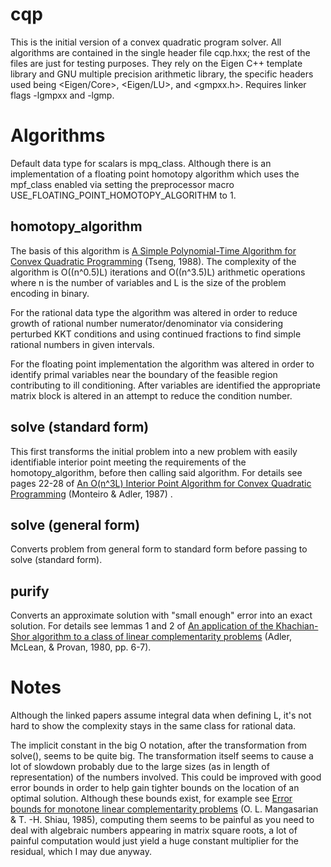 # cqp
This is the initial version of a convex quadratic program solver.  All algorithms are contained in the single header file cqp.hxx; the rest of the files are just for testing purposes. They rely on the Eigen C++ template library and GNU multiple precision arithmetic library, the specific headers used being <Eigen/Core>, <Eigen/LU>, and <gmpxx.h>. Requires linker flags -lgmpxx and -lgmp.

# Algorithms
Default data type for scalars is mpq_class. Although there is an implementation of a floating point homotopy algorithm which uses the mpf_class enabled via setting the preprocessor macro USE_FLOATING_POINT_HOMOTOPY_ALGORITHM to 1.

## homotopy_algorithm
The basis of this algorithm is [A Simple Polynomial-Time Algorithm for Convex Quadratic Programming](https://core.ac.uk/download/pdf/4380751.pdf) (Tseng, 1988). The complexity of the algorithm is O((n^0.5)L) iterations and O((n^3.5)L) arithmetic operations where n is the number of variables and L is the size of the problem encoding in binary. 

For the rational data type the algorithm was altered in order to reduce growth of rational number numerator/denominator via considering perturbed KKT conditions and using continued fractions to find simple rational numbers in given intervals. 

For the floating point implementation the algorithm was altered in order to identify primal variables near the boundary of the feasible region contributing to ill conditioning. After variables are identified the appropriate matrix block is altered in an attempt to reduce the condition number.

## solve (standard form)
This first transforms the initial problem into a new problem with easily identifiable interior point meeting the requirements of the homotopy_algorithm, before then calling said algorithm. For details see pages 22-28 of [An O(n^3L) Interior Point Algorithm for Convex Quadratic Programming](https://apps.dtic.mil/sti/pdfs/ADA186001.pdf) (Monteiro & Adler, 1987) .

## solve (general form)
Converts problem from general form to standard form before passing to solve (standard form).

## purify
Converts an approximate solution with "small enough" error into an exact solution. For details see lemmas 1 and 2 of [An application of the Khachian-Shor algorithm to a class of linear complementarity problems](https://www.researchgate.net/publication/4860216_An_Application_of_the_Khachian-Shor_Algorithm_to_a_Class_of_Linear_Complementary_Problems) (Adler, McLean, & Provan, 1980, pp. 6-7).

# Notes
Although the linked papers assume integral data when defining L, it's not hard to show the complexity stays in the same class for rational data. 

The implicit constant in the big O notation, after the transformation from solve(), seems to be quite big. The transformation itself seems to cause a lot of slowdown probably due to the large sizes (as in length of representation) of the numbers involved. This could be improved with good error bounds in order to help gain tighter bounds on the location of an optimal solution. Although these bounds exist, for example see [Error bounds for monotone linear complementarity problems](https://apps.dtic.mil/sti/tr/pdf/ADA160975.pdf) (O. L. Mangasarian & T. -H. Shiau, 1985), computing them seems to be painful as you need to deal with algebraic numbers appearing in matrix square roots, a lot of painful computation would just yield a huge constant multiplier for the residual, which I may due anyway.
